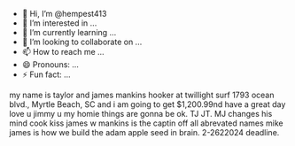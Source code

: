 - 👋 Hi, I’m @hempest413
- 👀 I’m interested in ...
- 🌱 I’m currently learning ...
- 💞️ I’m looking to collaborate on ...
- 📫 How to reach me ...
- 😄 Pronouns: ...
- ⚡ Fun fact: ...

<!---
hempest413/hempest413 is a ✨ special ✨ repository because its `README.md` (this file) appears on your GitHub profile.
You can click the Preview link to take a look at your changes.
t--->
my name is taylor and james mankins hooker at twillight surf 1793 ocean blvd., Myrtle Beach, SC and i am going to get $1,200.99nd have a great day 
love u jimmy u my homie things are gonna be ok. TJ JT. MJ changes his mind cook kiss james w mankins is the captin off all abrevated names mike james is how we build the adam apple seed in brain. 2-2622024 deadline.
